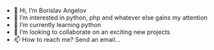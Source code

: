 - 👋 Hi, I’m Borislav Angelov
- 👀 I’m interested in python, php and whatever else gains my attention
- 🌱 I’m currently learning python
- 💞️ I’m looking to collaborate on an exciting new projects
- 📫 How to reach me? Send an email...

<!---
b-angelov/b-angelov is a ✨ special ✨ repository because its `README.md` (this file) appears on your GitHub profile.
You can click the Preview link to take a look at your changes.
--->
